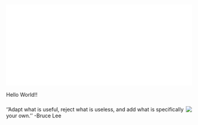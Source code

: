 <img src="hadilism" alt="Hey I'm juice mit apfeln drin, a.k.a. apple juice"/>
<p align="left">Hello World!!</p>

###

<img align="right" height="200" src="https://upload.wikimedia.org/wikipedia/commons/thumb/c/ca/Bruce_Lee_1973.jpg/250px-Bruce_Lee_1973.jpg"  />

###

<p align="left">‘’Adapt what is useful, reject what is useless, and add what is specifically your own.’’ -Bruce Lee</p>

###
